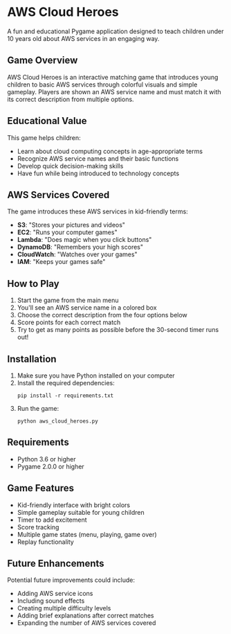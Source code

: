 # AWS Cloud Heroes

A fun and educational Pygame application designed to teach children under 10 years old about AWS services in an engaging way.

## Game Overview

AWS Cloud Heroes is an interactive matching game that introduces young children to basic AWS services through colorful visuals and simple gameplay. Players are shown an AWS service name and must match it with its correct description from multiple options.

## Educational Value

This game helps children:
- Learn about cloud computing concepts in age-appropriate terms
- Recognize AWS service names and their basic functions
- Develop quick decision-making skills
- Have fun while being introduced to technology concepts

## AWS Services Covered

The game introduces these AWS services in kid-friendly terms:

- **S3**: "Stores your pictures and videos"
- **EC2**: "Runs your computer games"
- **Lambda**: "Does magic when you click buttons"
- **DynamoDB**: "Remembers your high scores"
- **CloudWatch**: "Watches over your games"
- **IAM**: "Keeps your games safe"

## How to Play

1. Start the game from the main menu
2. You'll see an AWS service name in a colored box
3. Choose the correct description from the four options below
4. Score points for each correct match
5. Try to get as many points as possible before the 30-second timer runs out!

## Installation

1. Make sure you have Python installed on your computer
2. Install the required dependencies:
   ```
   pip install -r requirements.txt
   ```
3. Run the game:
   ```
   python aws_cloud_heroes.py
   ```

## Requirements

- Python 3.6 or higher
- Pygame 2.0.0 or higher

## Game Features

- Kid-friendly interface with bright colors
- Simple gameplay suitable for young children
- Timer to add excitement
- Score tracking
- Multiple game states (menu, playing, game over)
- Replay functionality

## Future Enhancements

Potential future improvements could include:
- Adding AWS service icons
- Including sound effects
- Creating multiple difficulty levels
- Adding brief explanations after correct matches
- Expanding the number of AWS services covered
